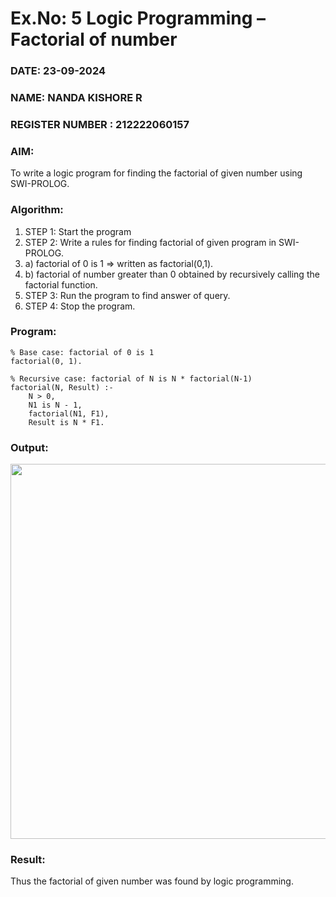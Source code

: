 # Ex.No: 5   Logic Programming – Factorial of number   
### DATE: 23-09-2024
### NAME: NANDA KISHORE R
### REGISTER NUMBER : 212222060157
### AIM: 
To  write  a logic program for finding the factorial of given number using SWI-PROLOG. 
### Algorithm:
1. STEP 1: Start the program
2. STEP 2:  Write a rules for finding factorial of given program in SWI-PROLOG.
3.   a)	factorial of 0 is 1 => written as factorial(0,1).
4.   b)	factorial of number greater than 0 obtained by recursively calling the factorial    function.
5. STEP 3: Run the program  to find answer of  query.
6. STEP 4: Stop the program.

### Program:
```
% Base case: factorial of 0 is 1
factorial(0, 1).

% Recursive case: factorial of N is N * factorial(N-1)
factorial(N, Result) :-
    N > 0,
    N1 is N - 1,
    factorial(N1, F1),
    Result is N * F1.
```




### Output:

<img src = "https://github.com/user-attachments/assets/c883ff4f-d5c5-482e-99b9-fdfc320dcb9f" width="600">

### Result:
Thus the factorial of given number was found by logic programming. 
